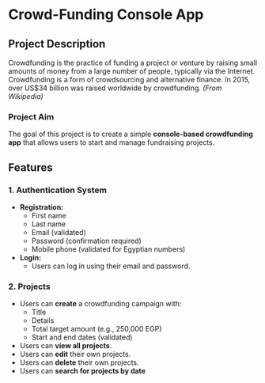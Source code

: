 # Crowd-Funding Console App

## Project Description
Crowdfunding is the practice of funding a project or venture by raising small amounts of money from a large number of people, typically via the Internet. Crowdfunding is a form of crowdsourcing and alternative finance. In 2015, over US$34 billion was raised worldwide by crowdfunding. *(From Wikipedia)*

### **Project Aim**
The goal of this project is to create a simple **console-based crowdfunding app** that allows users to start and manage fundraising projects.

## Features

### **1. Authentication System**
- **Registration:**
  - First name
  - Last name
  - Email (validated)
  - Password (confirmation required)
  - Mobile phone (validated for Egyptian numbers)
- **Login:**
  - Users can log in using their email and password.

### **2. Projects**
- Users can **create** a crowdfunding campaign with:
  - Title
  - Details
  - Total target amount (e.g., 250,000 EGP)
  - Start and end dates (validated)
- Users can **view all projects**.
- Users can **edit** their own projects.
- Users can **delete** their own projects.
- Users can **search for projects by date** 


